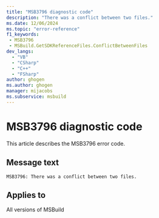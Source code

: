 ```yaml
---
title: "MSB3796 diagnostic code"
description: "There was a conflict between two files."
ms.date: 12/06/2024
ms.topic: "error-reference"
f1_keywords:
 - MSB3796
 - MSBuild.GetSDKReferenceFiles.ConflictBetweenFiles
dev_langs:
  - "VB"
  - "CSharp"
  - "C++"
  - "FSharp"
author: ghogen
ms.author: ghogen
manager: mijacobs
ms.subservice: msbuild
---
```


# MSB3796 diagnostic code

<!-- :::ErrorDefinitionDescription::: -->
<!-- :::editable-content name="introDescription"::: -->
This article describes the MSB3796 error code.
<!-- :::editable-content-end::: -->

## Message text

```output
MSB3796: There was a conflict between two files.
```

<!-- :::editable-content name="postOutputDescription"::: -->
<!--
{StrBegin="MSB3796: "}
-->
<!-- :::editable-content-end::: -->
<!-- :::ErrorDefinitionDescription-end::: -->

## Applies to

All versions of MSBuild
